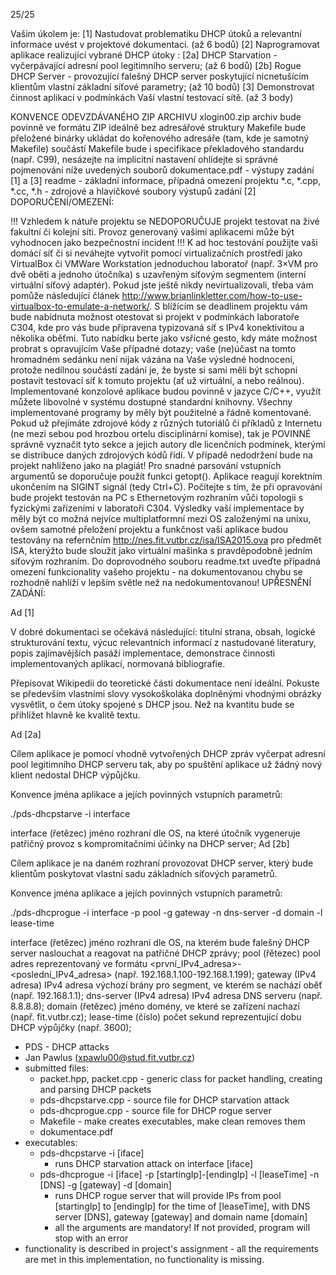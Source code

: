 25/25

Vašim úkolem je:
[1] Nastudovat problematiku DHCP útoků a relevantní informace uvést v projektové dokumentaci. (až 6 bodů)
[2] Naprogramovat aplikace realizující vybrané DHCP útoky :
[2a] DHCP Starvation - vyčerpávající adresní pool legitimního serveru; (až 6 bodů)
[2b] Rogue DHCP Server - provozující falešný DHCP server poskytující nicnetušícím klientům vlastní základní síťové parametry; (až 10 bodů)
[3] Demonstrovat činnost aplikací v podmínkách Vaší vlastní testovací sítě. (až 3 body) 

KONVENCE ODEVZDÁVANÉHO ZIP ARCHIVU xlogin00.zip
archiv bude povinně ve formátu ZIP ideálně bez adresářové struktury
Makefile bude přeložené binárky ukládat do kořenového adresáře (tam, kde je samotný Makefile)
součástí Makefile bude i specifikace překladového standardu (např. C99), nesázejte na implicitní nastavení
ohlídejte si správné pojmenování níže uvedených souborů
dokumentace.pdf - výstupy zadání [1] a [3]
readme - základní informace, případná omezení projektu
*.c, *.cpp, *.cc, *.h - zdrojové a hlavičkové soubory výstupů zadání [2]
DOPORUČENÍ/OMEZENÍ:

!!! Vzhledem k nátuře projektu se NEDOPORUČUJE projekt testovat na živé fakultní či kolejní síti. Provoz generovaný vašimi aplikacemi může být vyhodnocen jako bezpečnostní incident !!! 
K ad hoc testování použijte vaši domácí síť či si neváhejte vytvořit pomocí virtualizačních prostředí jako VirtualBox či VMWare Workstation jednoduchou laboratoř (např. 3×VM pro dvě oběti a jednoho útočníka) s uzavřeným síťovým segmentem (interní virtuální síťový adaptér). Pokud jste ještě nikdy nevirtualizovali, třeba vám pomůže následující článek http://www.brianlinkletter.com/how-to-use-virtualbox-to-emulate-a-network/.
S blížícím se deadlinem projektu vám bude nabídnuta možnost otestovat si projekt v podmínkách laboratoře C304, kde pro vás bude připravena typizovaná síť s IPv4 konektivitou a několika oběťmi. Tuto nabídku berte jako vsřícné gesto, kdy máte možnost probrat s opravujícím Vaše případné dotazy; vaše (ne)účast na tomto hromadném sedánku není nijak vázána na Vaše výsledné hodnocení, protože nedílnou součástí zadání je, že byste si sami měli být schopni postavit testovací síť k tomuto projektu (ať už virtuální, a nebo reálnou).
Implementované konzolové aplikace budou povinně v jazyce C/C++, využít můžete libovolné v systému dostupné standardní knihovny.
Všechny implementované programy by měly být použitelné a řádně komentované. Pokud už přejímáte zdrojové kódy z různých tutoriálů či příkladů z Internetu (ne mezi sebou pod hrozbou ortelu disciplinární komise), tak je POVINNÉ správně vyznačit tyto sekce a jejich autory dle licenčních podmínek, kterými se distribuce daných zdrojových kódů řídí. V případě nedodržení bude na projekt nahlíženo jako na plagiát!
Pro snadné parsování vstupních argumentů se doporučuje použít funkci getopt().
Aplikace reagují korektním ukončením na SIGINT signál (tedy Ctrl+C).
Počítejte s tím, že při opravování bude projekt testován na PC s Ethernetovým rozhraním vůči topologii s fyzickými zařízeními v laboratoři C304.
Výsledky vaší implementace by měly být co možná nejvíce multiplatformní mezi OS založenými na unixu, ovšem samotné přeložení projektu a funkčnost vaší aplikace budou testovány na refernčním http://nes.fit.vutbr.cz/isa/ISA2015.ova pro předmět ISA, kterýžto bude sloužit jako virtuální mašinka s pravděpodobně jedním síťovým rozhraním.
Do doprovodného souboru readme.txt uveďte případná omezení funkcionality vašeho projektu - na dokumentovanou chybu se rozhodně nahlíží v lepším světle než na nedokumentovanou!
UPŘESNĚNÍ ZADÁNÍ:

Ad [1]

V dobré dokumentaci se očekává následující: titulní strana, obsah, logické strukturování textu, výcuc relevantních informací z nastudované literatury, popis zajímavějších pasáží implementace, demonstrace činnosti implementovaných aplikací, normovaná bibliografie.

Přepisovat Wikipedii do teoretické části dokumentace není ideální. Pokuste se především vlastními slovy vysokoškoláka doplněnými vhodnými obrázky vysvětlit, o čem útoky spojené s DHCP jsou. Než na kvantitu bude se přihlížet hlavně ke kvalitě textu.

Ad [2a]

Cílem aplikace je pomocí vhodně vytvořených DHCP zpráv vyčerpat adresní pool legitimního DHCP serveru tak, aby po spuštění aplikace už žádný nový klient nedostal DHCP výpůjčku.

Konvence jména aplikace a jejích povinných vstupních parametrů:

./pds-dhcpstarve -i interface

interface (řetězec) jméno rozhraní dle OS, na které útočník vygeneruje patřičný provoz s kompromitačními účinky na DHCP server;
Ad [2b]

Cílem aplikace je na daném rozhraní provozovat DHCP server, který bude klientům poskytovat vlastní sadu základních síťových parametrů.

Konvence jména aplikace a jejích povinných vstupních parametrů:

./pds-dhcprogue -i interface -p pool -g gateway -n dns-server -d domain -l lease-time 

interface (řetězec) jméno rozhraní dle OS, na kterém bude falešný DHCP server naslouchat a reagovat na patřičné DHCP zprávy;
pool (řětezec) pool adres reprezentovaný ve formátu <první_IPv4_adresa>-<poslední_IPv4_adresa> (např. 192.168.1.100-192.168.1.199);
gateway (IPv4 adresa) IPv4 adresa výchozí brány pro segment, ve kterém se nachází oběť (např. 192.168.1.1);
dns-server (IPv4 adresa) IPv4 adresa DNS serveru (např. 8.8.8.8);
domain (řetězec) jméno domény, ve které se zařízení nachazí (např. fit.vutbr.cz);
lease-time (číslo) počet sekund reprezentující dobu DHCP výpůjčky (např. 3600);






- PDS - DHCP attacks
- Jan Pawlus (xpawlu00@stud.fit.vutbr.cz)
- submitted files:
	- packet.hpp, packet.cpp - generic class for packet handling, creating and parsing DHCP packets
	- pds-dhcpstarve.cpp - source file for DHCP starvation attack
	- pds-dhcprogue.cpp - source file for DHCP rogue server
	- Makefile - make creates executables, make clean removes them
	- dokumentace.pdf
- executables:
	- pds-dhcpstarve -i [iface]
		- runs DHCP starvation attack on interface [iface]
	- pds-dhcprogue -i [iface] -p [startingIp]-[endingIp] -l [leaseTime] -n [DNS] -g [gateway] -d [domain]
		- runs DHCP rogue server that will provide IPs from pool [startingIp] to [endingIp] for the time of [leaseTime], with DNS server [DNS], gateway [gateway] and domain name [domain]
		- all the arguments are mandatory! If not provided, program will stop with an error
- functionality is described in project's assignment - all the requirements are met in this implementation, no functionality is missing.